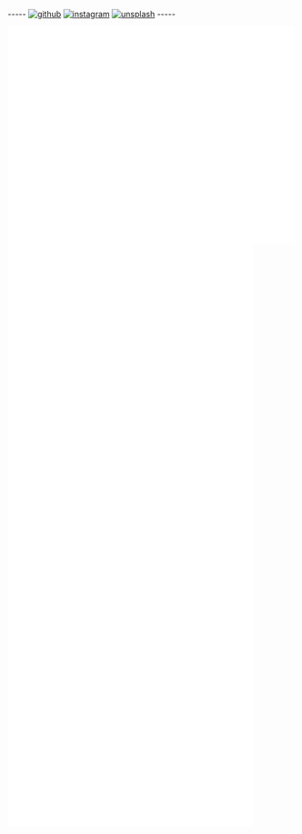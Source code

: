 ----- [![github](https://img.shields.io/badge/github-24292F?style=for-the-badge&logo=github&logoColor=whit)](https://github.com/Kurzheck) [![instagram](https://img.shields.io/badge/Instagram-E4405F?style=for-the-badge&logo=instagram&logoColor=white)](https://www.instagram.com/krzhck) [![unsplash](https://img.shields.io/badge/Unsplash-000000?style=for-the-badge&logo=unsplash&logoColor=white)](https://unsplash.com/@kurzheck) -----

<img align="center" src="/metrics.header.svg" alt="header">
<img align="center" src="/metrics.base.svg" alt="base">
<img align="center" src="/metrics.plugin.svg" alt="plugin">
